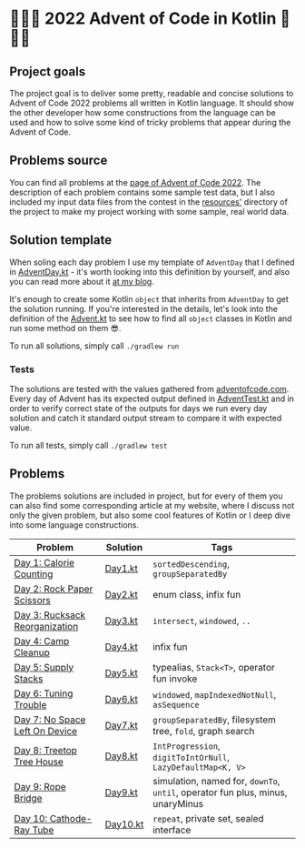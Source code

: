 # 🎄🎁🎅 2022 Advent of Code in Kotlin 🎅🎁🎄

## Project goals

The project goal is to deliver some pretty, readable and concise solutions to Advent of Code 2022 problems all written
in Kotlin language. It should show the other developer how some constructions from the language can be used and how to
solve some kind of tricky problems that appear during the Advent of Code.

## Problems source

You can find all problems at the [page of Advent of Code 2022](https://adventofcode.com/2022). The description of each
problem contains some sample test data, but I also included my input data files from the contest in
the [resources'](./src/main/resources/input) directory of the project to make my project working with some sample, real
world data.

## Solution template

When soling each day problem I use my template of `AdventDay` that I defined
in [AdventDay.kt](./src/main/kotlin/AdventDay.kt) - it's worth looking into this definition by yourself, and also you
can read more about it [at my blog](https://kotlin-dev.ml/post/advent-of-code-2020-0/).

It's enough to create some Kotlin `object` that inherits from `AdventDay` to get the solution running. If you're
interested in the details, let's look into the definition of the [Advent.kt](./src/main/kotlin/Advent.kt)
to see how to find all `object` classes in Kotlin and run some method on them 😎.

To run all solutions, simply call `./gradlew run`

### Tests

The solutions are tested with the values gathered from [adventofcode.com](https://adventofcode.com/2022). Every day of
Advent has its expected output defined in [AdventTest.kt](./src/test/kotlin/AdventTest.kt) and in order to
verify correct state of the outputs for days we run every day solution and catch it standard output stream
to compare it with expected value.

To run all tests, simply call `./gradlew test`

## Problems

The problems solutions are included in project, but for every of them you can also find some corresponding article at my
website, where I discuss not only the given problem, but also some cool features of Kotlin or I deep dive into some
language constructions.

| Problem                                                               | Solution                               | Tags                                                                           |
|-----------------------------------------------------------------------|----------------------------------------|--------------------------------------------------------------------------------|
| [Day 1: Calorie Counting](https://adventofcode.com/2022/day/1)        | [Day1.kt](./src/main/kotlin/Day1.kt)   | `sortedDescending`, `groupSeparatedBy`                                         |
| [Day 2: Rock Paper Scissors](https://adventofcode.com/2022/day/2)     | [Day2.kt](./src/main/kotlin/Day2.kt)   | enum class, infix fun                                                          |
| [Day 3: Rucksack Reorganization](https://adventofcode.com/2022/day/3) | [Day3.kt](./src/main/kotlin/Day3.kt)   | `intersect`, `windowed`, `..`                                                  |
| [Day 4: Camp Cleanup](https://adventofcode.com/2022/day/4)            | [Day4.kt](./src/main/kotlin/Day4.kt)   | infix fun                                                                      |
| [Day 5: Supply Stacks](https://adventofcode.com/2022/day/5)           | [Day5.kt](./src/main/kotlin/Day5.kt)   | typealias, `Stack<T>`, operator fun invoke                                     |
| [Day 6: Tuning Trouble](https://adventofcode.com/2022/day/6)          | [Day6.kt](./src/main/kotlin/Day6.kt)   | `windowed`, `mapIndexedNotNull`, `asSequence`                                  |
| [Day 7: No Space Left On Device](https://adventofcode.com/2022/day/7) | [Day7.kt](./src/main/kotlin/Day7.kt)   | `groupSeparatedBy`, filesystem tree, `fold`, graph search                      |
| [Day 8: Treetop Tree House](https://adventofcode.com/2022/day/8)      | [Day8.kt](./src/main/kotlin/Day8.kt)   | `IntProgression`, `digitToIntOrNull`, `LazyDefaultMap<K, V>`                   |
| [Day 9: Rope Bridge](https://adventofcode.com/2022/day/9)             | [Day9.kt](./src/main/kotlin/Day9.kt)   | simulation, named for, `downTo`, `until`, operator fun plus, minus, unaryMinus |
| [Day 10: Cathode-Ray Tube](https://adventofcode.com/2022/day/10)      | [Day10.kt](./src/main/kotlin/Day10.kt) | `repeat`, private set, sealed interface                                        |
